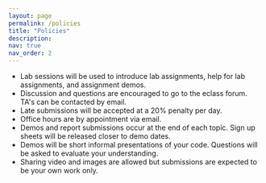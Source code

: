 ```yaml
---
layout: page
permalink: /policies
title: "Policies"
description:
nav: true
nav_order: 2
---
```


<ul>
<li>Lab sessions will be used to introduce lab assignments, help for lab assignments, and assignment demos.</li>

<li>Discussion and questions are encouraged to go to the eclass forum. TA's can be contacted by email.</li>

<li>Late submissions will be accepted at a 20% penalty per day.</li>

<li>Office hours are by appointment via email.</li>

<li>Demos and report submissions occur at the end of each topic. Sign up sheets will be released closer to demo dates.</li>

<li>Demos will be short informal presentations of your code. Questions will be asked to evaluate your understanding.</li>

<li>Sharing video and images are allowed but submissions are expected to be your own work only.</li>
</ul>


